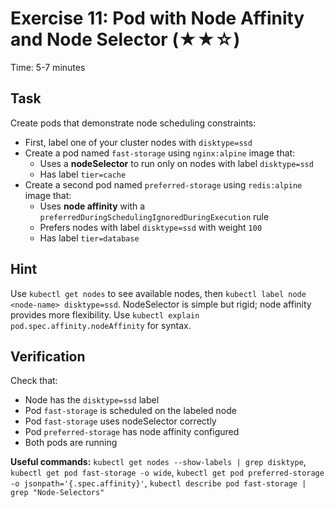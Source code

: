 # Exercise 11: Pod with Node Affinity and Node Selector (★★☆)

Time: 5-7 minutes

## Task

Create pods that demonstrate node scheduling constraints:

- First, label one of your cluster nodes with `disktype=ssd`
- Create a pod named `fast-storage` using `nginx:alpine` image that:
  - Uses a **nodeSelector** to run only on nodes with label `disktype=ssd`
  - Has label `tier=cache`
- Create a second pod named `preferred-storage` using `redis:alpine` image that:
  - Uses **node affinity** with a `preferredDuringSchedulingIgnoredDuringExecution` rule
  - Prefers nodes with label `disktype=ssd` with weight `100`
  - Has label `tier=database`

## Hint

Use `kubectl get nodes` to see available nodes, then `kubectl label node <node-name> disktype=ssd`.
NodeSelector is simple but rigid; node affinity provides more flexibility.
Use `kubectl explain pod.spec.affinity.nodeAffinity` for syntax.

## Verification

Check that:

- Node has the `disktype=ssd` label
- Pod `fast-storage` is scheduled on the labeled node
- Pod `fast-storage` uses nodeSelector correctly
- Pod `preferred-storage` has node affinity configured
- Both pods are running

**Useful commands:** `kubectl get nodes --show-labels | grep disktype`, `kubectl get pod fast-storage -o wide`,
`kubectl get pod preferred-storage -o jsonpath='{.spec.affinity}'`,
`kubectl describe pod fast-storage | grep "Node-Selectors"`
